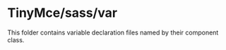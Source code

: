 # TinyMce/sass/var

This folder contains variable declaration files named by their component class.
